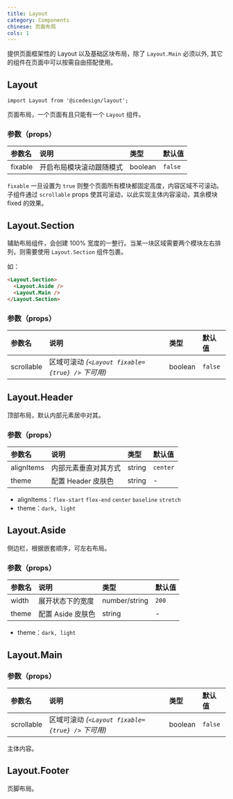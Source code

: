 ```yaml
---
title: Layout
category: Components
chinese: 页面布局
cols: 1
---
```


提供页面框架性的 Layout 以及基础区块布局，除了 `Layout.Main` 必须以外, 其它的组件在页面中可以按需自由搭配使用。

## Layout

`import Layout from '@icedesign/layout';`

页面布局，一个页面有且只能有一个 `Layout` 组件。

### 参数（props）

| 参数名      | 说明           | 类型      | 默认值     |
|:---------|:-------------|:--------|:--------|
| fixable | 开启布局模块滚动跟随模式 | boolean | `false` |

`fixable` 一旦设置为 `true` 则整个页面所有模块都固定高度，内容区域不可滚动。子组件通过 `scrollable` props 使其可滚动，以此实现主体内容滚动，其余模块 fixed 的效果。

## Layout.Section

辅助布局组件，会创建 100% 宽度的一整行。当某一块区域需要两个模块左右排列，则需要使用 `Layout.Section` 组件包裹。

如：

`````html
<Layout.Section>
  <Layout.Aside />
  <Layout.Main />
</Layout.Section>
`````

### 参数（props）

| 参数名        | 说明                                        | 类型      | 默认值     |
|:-----------|:------------------------------------------|:--------|:--------|
| scrollable | 区域可滚动 *(`<Layout fixable={true} />` 下可用)* | boolean | `false` |

## Layout.Header

顶部布局，默认内部元素居中对其。

### 参数（props）

| 参数名        | 说明            | 类型     | 默认值      |
|:-----------|:--------------|:-------|:---------|
| alignItems | 内部元素垂直对其方式    | string | `center` |
| theme      | 配置 Header 皮肤色 | string | -        |

- alignItems：`flex-start` `flex-end` `center` `baseline` `stretch`
- theme：`dark, light`

## Layout.Aside

侧边栏，根据嵌套顺序，可左右布局。

### 参数（props）

| 参数名   | 说明            | 类型            | 默认值   |
|:------|:--------------|:--------------|:------|
| width | 展开状态下的宽度      | number/string | `200` |
| theme | 配置 Aside 皮肤色 | string        | -     |

- theme：`dark, light`

## Layout.Main

### 参数（props）

| 参数名        | 说明                                        | 类型      | 默认值     |
|:-----------|:------------------------------------------|:--------|:--------|
| scrollable | 区域可滚动 *(`<Layout fixable={true} />` 下可用)* | boolean | `false` |

主体内容。

## Layout.Footer

页脚布局。
